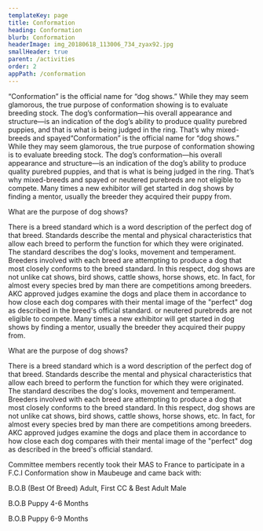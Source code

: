```yaml
---
templateKey: page
title: Conformation
heading: Conformation
blurb: Conformation
headerImage: img_20180618_113006_734_zyax92.jpg
smallHeader: true
parent: /activities
order: 2
appPath: /conformation
---
```


“Conformation” is the official name for “dog shows.” While they may seem glamorous, the true purpose of conformation showing is to evaluate breeding stock. The dog’s conformation—his overall appearance and structure—is an indication of the dog’s ability to produce quality purebred puppies, and that is what is being judged in the ring. That’s why mixed-breeds and spayed“Conformation” is the official name for “dog shows.” While they may seem glamorous, the true purpose of conformation showing is to evaluate breeding stock. The dog’s conformation—his overall appearance and structure—is an indication of the dog’s ability to produce quality purebred puppies, and that is what is being judged in the ring. That’s why mixed-breeds and spayed or neutered purebreds are not eligible to compete. Many times a new exhibitor will get started in dog shows by finding a mentor, usually the breeder they acquired their puppy from.

What are the purpose of dog shows?

There is a breed standard which is a word description of the perfect dog of that breed. Standards describe the mental and physical characteristics that allow each breed to perform the function for which they were originated. The standard describes the dog's looks, movement and temperament. Breeders involved with each breed are attempting to produce a dog that most closely conforms to the breed standard. In this respect, dog shows are not unlike cat shows, bird shows, cattle shows, horse shows, etc. In fact, for almost every species bred by man there are competitions among breeders. AKC approved judges examine the dogs and place them in accordance to how close each dog compares with their mental image of the "perfect" dog as described in the breed's official standard. or neutered purebreds are not eligible to compete. Many times a new exhibitor will get started in dog shows by finding a mentor, usually the breeder they acquired their puppy from.

What are the purpose of dog shows?

There is a breed standard which is a word description of the perfect dog of that breed. Standards describe the mental and physical characteristics that allow each breed to perform the function for which they were originated. The standard describes the dog's looks, movement and temperament. Breeders involved with each breed are attempting to produce a dog that most closely conforms to the breed standard. In this respect, dog shows are not unlike cat shows, bird shows, cattle shows, horse shows, etc. In fact, for almost every species bred by man there are competitions among breeders. AKC approved judges examine the dogs and place them in accordance to how close each dog compares with their mental image of the "perfect" dog as described in the breed's official standard.

Committee members recently took their MAS to France to participate in a F.C.I Conformation show in Maubeuge and came back with:

B.O.B (Best Of Breed) Adult, First CC & Best Adult Male

B.O.B Puppy 4-6 Months

B.O.B Puppy 6-9 Months
